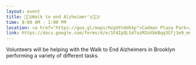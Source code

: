 ```yaml
---
layout: event
title: 🚶🏽‍♀️Walk to end Alzheimer's🚶🏽‍♀️  
time: 8:00 AM - 1:00 PM
location: <a href="https://goo.gl/maps/HzpUYnddkkp">Cadman Plaza Park</a>, Brooklyn
link: https://docs.google.com/forms/d/e/1FAIpQLSd7uzM2oXbkBqq3Gfj3e9_mnUuBuH8hE2TLNniCJTt3Nxy3zQ/viewform
---
```

Volunteers will be helping with the Walk to End Alzheimers in Brooklyn performing a variety of different tasks.



